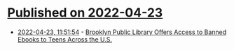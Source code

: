 # [Published on 2022-04-23](index.md)

* [2022-04-23, 11:51:54](https://news.ycombinator.com/item?id=31133451) - [Brooklyn Public Library Offers Access to Banned Ebooks to Teens Across the U.S.](https://bookriot.com/unbanned-books/)
